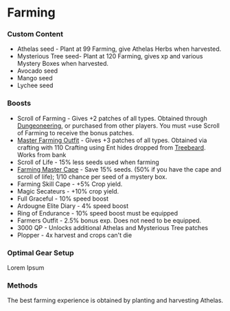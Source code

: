 # Farming

### Custom Content

* Athelas seed - Plant at 99 Farming, give Athelas Herbs when harvested.
* Mysterious Tree seed- Plant at 120 Farming, gives xp and various Mystery Boxes when harvested.
* Avocado seed
* Mango seed
* Lychee seed

### Boosts

* Scroll of Farming - Gives +2 patches of all types. Obtained through [Dungeoneering](dungeoneering-training/dg-rewards.md#buyable-boosts-utility), or purchased from other players. You must =use Scroll of Farming to receive the bonus patches.
* [Master Farming Outfit](../custom-items/equippables.md#master-farmer-outfit) - Gives +3 patches of all types. Obtained via crafting with 110 Crafting using Ent hides dropped from [Treebeard](../bosses/demi-bosses/treebeard.md). Works from bank
* Scroll of Life - 15% less seeds used when farming
* [Farming Master Cape](../custom-items/equippables.md#master-capes) - Save 15% seeds. (50% if you have the cape and scroll of life); 1/10 chance per seed of a mystery box.
* Farming Skill Cape - +5% Crop yield.
* Magic Secateurs - +10% crop yield.
* Full Graceful - 10% speed boost
* Ardougne Elite Diary - 4% speed boost
* Ring of Endurance - 10% speed boost must be equipped
* Farmers Outfit - 2.5% bonus exp. Does not need to be equipped.
* 3000 QP - Unlocks additional Athelas and Mysterious Tree patches
* Plopper - 4x harvest and crops can't die

### Optimal Gear Setup

Lorem Ipsum

### Methods

The best farming experience is obtained by planting and harvesting Athelas.&#x20;
